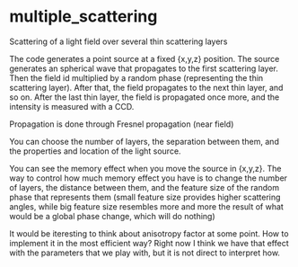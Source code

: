 # multiple_scattering
 Scattering of a light field over several thin scattering layers


The code generates a point source at a fixed {x,y,z} position. The source generates an spherical wave that propagates to the first scattering layer. Then the field id multiplied by a random phase (representing the thin scattering layer). After that, the field propagates to the next thin layer, and so on. After the last thin layer, the field is propagated once more, and the intensity is measured with a CCD.

Propagation is done through Fresnel propagation (near field)

You can choose the number of layers, the separation between them, and the properties and location of the light source.

You can see the memory effect when you move the source in {x,y,z}. The way to control how much memory effect you have is to change the number of layers, the distance between them, and the feature size of the random phase that represents them (small feature size provides higher scattering angles, while big feature size resembles more and more the result of what would be a global phase change, which will do nothing)

It would be iteresting to think about anisotropy factor at some point. How to implement it in the most efficient way? Right now I think we have that effect with the parameters that we play with, but it is not direct to interpret how.